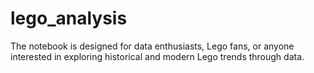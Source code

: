# lego_analysis
The notebook is designed for data enthusiasts, Lego fans, or anyone interested in exploring historical and modern Lego trends through data.
